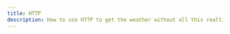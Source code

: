 ```yaml
---
title: HTTP
description: How to use HTTP to get the weather without all this realtime stuff
---
```


